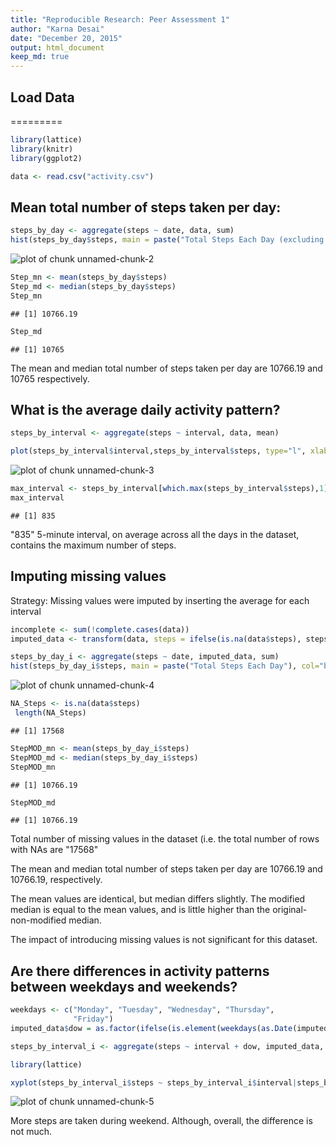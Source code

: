 ```yaml
---
title: "Reproducible Research: Peer Assessment 1"
author: "Karna Desai"
date: "December 20, 2015"
output: html_document
keep_md: true
---
```

## Load Data
=========


```r
library(lattice)
library(knitr)
library(ggplot2)

data <- read.csv("activity.csv")
```

## Mean total number of steps taken per day:


```r
steps_by_day <- aggregate(steps ~ date, data, sum)
hist(steps_by_day$steps, main = paste("Total Steps Each Day (excluding: missing values)"), col="blue",breaks = 10, xlab="Number of Steps")
```

![plot of chunk unnamed-chunk-2](figure/unnamed-chunk-2-1.png) 

```r
Step_mn <- mean(steps_by_day$steps)
Step_md <- median(steps_by_day$steps)
Step_mn
```

```
## [1] 10766.19
```

```r
Step_md
```

```
## [1] 10765
```

The mean and median total number of steps taken per day are 10766.19 and 10765 respectively. 


## What is the average daily activity pattern?


```r
steps_by_interval <- aggregate(steps ~ interval, data, mean)

plot(steps_by_interval$interval,steps_by_interval$steps, type="l", xlab="5 Min Interval", ylab="Number of Steps",main="Average Number of Steps per Day by Interval (excluding: missing values)")
```

![plot of chunk unnamed-chunk-3](figure/unnamed-chunk-3-1.png) 

```r
max_interval <- steps_by_interval[which.max(steps_by_interval$steps),1]
max_interval
```

```
## [1] 835
```

"835"  5-minute interval, on average across all the days in the dataset, contains the maximum number of steps.



## Imputing missing values

Strategy: Missing values were imputed by inserting the average for each interval


```r
incomplete <- sum(!complete.cases(data))
imputed_data <- transform(data, steps = ifelse(is.na(data$steps), steps_by_interval$steps[match(data$interval, steps_by_interval$interval)], data$steps))

steps_by_day_i <- aggregate(steps ~ date, imputed_data, sum)
hist(steps_by_day_i$steps, main = paste("Total Steps Each Day"), col="blue",breaks = 10, xlab="Number of Steps")
```

![plot of chunk unnamed-chunk-4](figure/unnamed-chunk-4-1.png) 

```r
NA_Steps <- is.na(data$steps)
 length(NA_Steps)
```

```
## [1] 17568
```

```r
StepMOD_mn <- mean(steps_by_day_i$steps)
StepMOD_md <- median(steps_by_day_i$steps)
StepMOD_mn
```

```
## [1] 10766.19
```

```r
StepMOD_md
```

```
## [1] 10766.19
```

Total number of missing values in the dataset (i.e. the total number of rows with NAs are "17568"

The mean and median total number of steps taken per day are 10766.19 and 10766.19, respectively.

The mean values are identical, but median differs slightly. The modified median is equal to the mean values, and is little higher than the original-non-modified median.

The impact of introducing missing values is not significant for this dataset.



## Are there differences in activity patterns between weekdays and weekends?


```r
weekdays <- c("Monday", "Tuesday", "Wednesday", "Thursday", 
              "Friday")
imputed_data$dow = as.factor(ifelse(is.element(weekdays(as.Date(imputed_data$date)),weekdays), "Weekday", "Weekend"))

steps_by_interval_i <- aggregate(steps ~ interval + dow, imputed_data, mean)

library(lattice)

xyplot(steps_by_interval_i$steps ~ steps_by_interval_i$interval|steps_by_interval_i$dow, main="Average Steps per Day by Interval",xlab="Interval", ylab="Steps",layout=c(1,2), type="l")
```

![plot of chunk unnamed-chunk-5](figure/unnamed-chunk-5-1.png) 

More steps are taken during weekend. Although, overall, the difference is not much.

